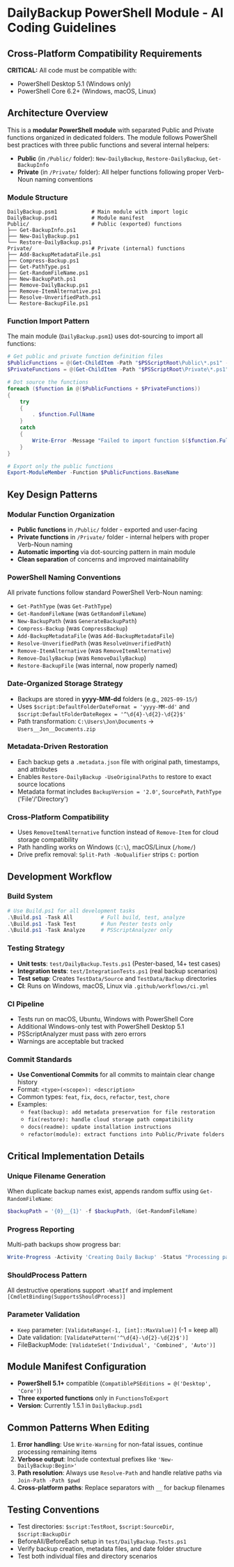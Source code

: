 # DailyBackup PowerShell Module - AI Coding Guidelines

## Cross-Platform Compatibility Requirements

**CRITICAL:** All code must be compatible with:

- PowerShell Desktop 5.1 (Windows only)
- PowerShell Core 6.2+ (Windows, macOS, Linux)

## Architecture Overview

This is a **modular PowerShell module** with separated Public and Private functions organized in dedicated folders. The module follows PowerShell best practices with three public functions and several internal helpers:

- **Public** (in `/Public/` folder): `New-DailyBackup`, `Restore-DailyBackup`, `Get-BackupInfo`
- **Private** (in `/Private/` folder): All helper functions following proper Verb-Noun naming conventions

### Module Structure

```
DailyBackup.psm1           # Main module with import logic
DailyBackup.psd1           # Module manifest
Public/                    # Public (exported) functions
├── Get-BackupInfo.ps1
├── New-DailyBackup.ps1
└── Restore-DailyBackup.ps1
Private/                   # Private (internal) functions
├── Add-BackupMetadataFile.ps1
├── Compress-Backup.ps1
├── Get-PathType.ps1
├── Get-RandomFileName.ps1
├── New-BackupPath.ps1
├── Remove-DailyBackup.ps1
├── Remove-ItemAlternative.ps1
├── Resolve-UnverifiedPath.ps1
└── Restore-BackupFile.ps1
```

### Function Import Pattern

The main module (`DailyBackup.psm1`) uses dot-sourcing to import all functions:

```powershell
# Get public and private function definition files
$PublicFunctions = @(Get-ChildItem -Path "$PSScriptRoot\Public\*.ps1" -ErrorAction SilentlyContinue)
$PrivateFunctions = @(Get-ChildItem -Path "$PSScriptRoot\Private\*.ps1" -ErrorAction SilentlyContinue)

# Dot source the functions
foreach ($function in @($PublicFunctions + $PrivateFunctions))
{
    try
    {
        . $function.FullName
    }
    catch
    {
        Write-Error -Message "Failed to import function $($function.FullName): $_"
    }
}

# Export only the public functions
Export-ModuleMember -Function $PublicFunctions.BaseName
```

## Key Design Patterns

### Modular Function Organization

- **Public functions** in `/Public/` folder - exported and user-facing
- **Private functions** in `/Private/` folder - internal helpers with proper Verb-Noun naming
- **Automatic importing** via dot-sourcing pattern in main module
- **Clean separation** of concerns and improved maintainability

### PowerShell Naming Conventions

All private functions follow standard PowerShell Verb-Noun naming:

- `Get-PathType` (was `Get-PathType`)
- `Get-RandomFileName` (was `GetRandomFileName`)
- `New-BackupPath` (was `GenerateBackupPath`)
- `Compress-Backup` (was `CompressBackup`)
- `Add-BackupMetadataFile` (was `Add-BackupMetadataFile`)
- `Resolve-UnverifiedPath` (was `ResolveUnverifiedPath`)
- `Remove-ItemAlternative` (was `RemoveItemAlternative`)
- `Remove-DailyBackup` (was `RemoveDailyBackup`)
- `Restore-BackupFile` (was internal, now properly named)

### Date-Organized Storage Strategy

- Backups are stored in **yyyy-MM-dd** folders (e.g., `2025-09-15/`)
- Uses `$script:DefaultFolderDateFormat = 'yyyy-MM-dd'` and `$script:DefaultFolderDateRegex = '^\d{4}-\d{2}-\d{2}$'`
- Path transformation: `C:\Users\Jon\Documents` → `Users__Jon__Documents.zip`

### Metadata-Driven Restoration

- Each backup gets a `.metadata.json` file with original path, timestamps, and attributes
- Enables `Restore-DailyBackup -UseOriginalPaths` to restore to exact source locations
- Metadata format includes `BackupVersion = '2.0'`, `SourcePath`, `PathType` ('File'/'Directory')

### Cross-Platform Compatibility

- Uses `RemoveItemAlternative` function instead of `Remove-Item` for cloud storage compatibility
- Path handling works on Windows (`C:\`), macOS/Linux (`/home/`)
- Drive prefix removal: `Split-Path -NoQualifier` strips `C:` portion

## Development Workflow

### Build System

```powershell
# Use Build.ps1 for all development tasks
.\Build.ps1 -Task All         # Full build, test, analyze
.\Build.ps1 -Task Test        # Run Pester tests only
.\Build.ps1 -Task Analyze     # PSScriptAnalyzer only
```

### Testing Strategy

- **Unit tests**: `test/DailyBackup.Tests.ps1` (Pester-based, 14+ test cases)
- **Integration tests**: `test/IntegrationTests.ps1` (real backup scenarios)
- **Test setup**: Creates `TestData/Source` and `TestData/Backup` directories
- **CI**: Runs on Windows, macOS, Linux via `.github/workflows/ci.yml`

### CI Pipeline

- Tests run on macOS, Ubuntu, Windows with PowerShell Core
- Additional Windows-only test with PowerShell Desktop 5.1
- PSScriptAnalyzer must pass with zero errors
- Warnings are acceptable but tracked

### Commit Standards

- **Use Conventional Commits** for all commits to maintain clear change history
- Format: `<type>(<scope>): <description>`
- Common types: `feat`, `fix`, `docs`, `refactor`, `test`, `chore`
- Examples:
  - `feat(backup): add metadata preservation for file restoration`
  - `fix(restore): handle cloud storage path compatibility`
  - `docs(readme): update installation instructions`
  - `refactor(module): extract functions into Public/Private folders`

## Critical Implementation Details

### Unique Filename Generation

When duplicate backup names exist, appends random suffix using `Get-RandomFileName`:

```powershell
$backupPath = '{0}__{1}' -f $backupPath, (Get-RandomFileName)
```

### Progress Reporting

Multi-path backups show progress bar:

```powershell
Write-Progress -Activity 'Creating Daily Backup' -Status "Processing path $currentPath of $totalPaths"
```

### ShouldProcess Pattern

All destructive operations support `-WhatIf` and implement `[CmdletBinding(SupportsShouldProcess)]`

### Parameter Validation

- `Keep` parameter: `[ValidateRange(-1, [int]::MaxValue)]` (-1 = keep all)
- Date validation: `[ValidatePattern('^\d{4}-\d{2}-\d{2}$')]`
- FileBackupMode: `[ValidateSet('Individual', 'Combined', 'Auto')]`

## Module Manifest Configuration

- **PowerShell 5.1+** compatible (`CompatiblePSEditions = @('Desktop', 'Core')`)
- **Three exported functions** only in `FunctionsToExport`
- **Version**: Currently 1.5.1 in `DailyBackup.psd1`

## Common Patterns When Editing

1. **Error handling**: Use `Write-Warning` for non-fatal issues, continue processing remaining items
2. **Verbose output**: Include contextual prefixes like `'New-DailyBackup:Begin>'`
3. **Path resolution**: Always use `Resolve-Path` and handle relative paths via `Join-Path -Path $pwd`
4. **Cross-platform paths**: Replace separators with `__` for backup filenames

## Testing Conventions

- Test directories: `$script:TestRoot`, `$script:SourceDir`, `$script:BackupDir`
- BeforeAll/BeforeEach setup in `test/DailyBackup.Tests.ps1`
- Verify backup creation, metadata files, and date folder structure
- Test both individual files and directory scenarios
